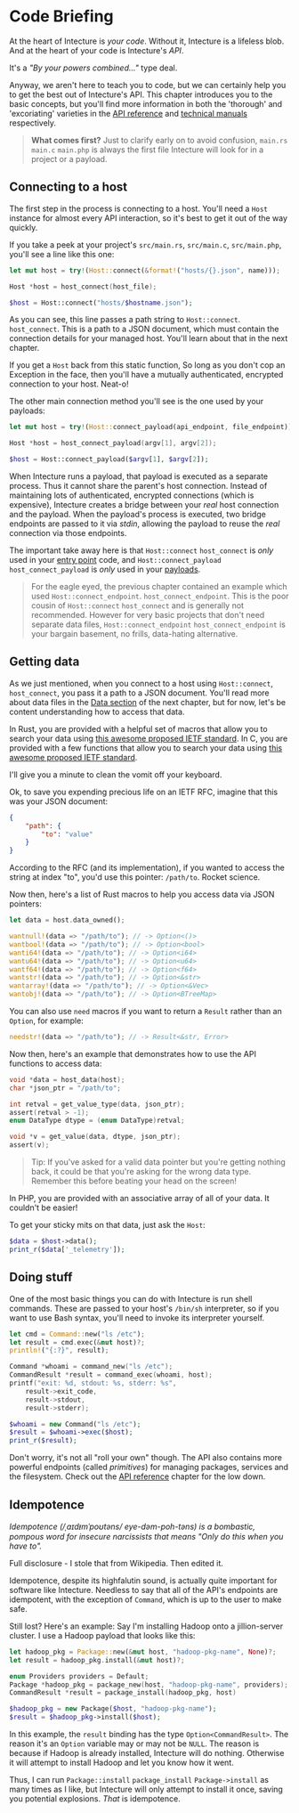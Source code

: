 # Code Briefing

At the heart of Intecture is _your code_. Without it, Intecture is a lifeless blob. And at the heart of your code is Intecture's _API_.

It's a _"By your powers combined..."_ type deal.

Anyway, we aren't here to teach you to code, but we can certainly help you to get the best out of Intecture's API. This chapter introduces you to the basic concepts, but you'll find more information in both the 'thorough' and 'excoriating' varieties in the [API reference](ch05-02-reference-api.html) and [technical manuals](/docs) respectively.

> **What comes first?** Just to clarify early on to avoid confusion,
> <span class="lang-content lang-rust"><code class="hljs">main.rs</code></span>
> <span class="lang-content lang-c"><code class="hljs">main.c</code></span>
> <span class="lang-content lang-php"><code class="hljs">main.php</code></span>
> is always the first file Intecture will look for in a project or a payload.

## Connecting to a host

The first step in the process is connecting to a host. You'll need a `Host` instance for almost every API interaction, so it's best to get it out of the way quickly.

If you take a peek at your project's
<span class="lang-content lang-rust"><code class="hljs">src/main.rs</code>,</span>
<span class="lang-content lang-c"><code class="hljs">src/main.c</code>,</span>
<span class="lang-content lang-php"><code class="hljs">src/main.php</code>,</span>
you'll see a line like this one:

<div class="lang-content lang-rust">

```rust
let mut host = try!(Host::connect(&format!("hosts/{}.json", name)));
```
</div>
<div class="lang-content lang-c">

```c
Host *host = host_connect(host_file);
```
</div>
<div class="lang-content lang-php">

```php
$host = Host::connect("hosts/$hostname.json");
```
</div>

As you can see, this line passes a path string to
<span class="lang-content lang-rust lang-php"><code class="hljs">Host::connect</code>.</span>
<span class="lang-content lang-c"><code class="hljs">host_connect</code>.</span>
This is a path to a JSON document, which must contain the connection details for your managed host. You'll learn about that in the next chapter.

<span class="lang-content lang-rust lang-c">If you get a <code class="hljs">Host</code> back from this static function,</span>
<span class="lang-content lang-php">So long as you don't cop an Exception in the face,</span>
then you'll have a mutually authenticated, encrypted connection to your host. Neat-o!

The other main connection method you'll see is the one used by your payloads:

<div class="lang-content lang-rust">

```rust
let mut host = try!(Host::connect_payload(api_endpoint, file_endpoint));
```
</div>
<div class="lang-content lang-c">

```c
Host *host = host_connect_payload(argv[1], argv[2]);
```
</div>
<div class="lang-content lang-php">

```php
$host = Host::connect_payload($argv[1], $argv[2]);
```
</div>

When Intecture runs a payload, that payload is executed as a separate process. Thus it cannot share the parent's host connection. Instead of maintaining lots of authenticated, encrypted connections (which is expensive), Intecture creates a bridge between your _real_ host connection and the payload. When the payload's process is executed, two bridge endpoints are passed to it via _stdin_, allowing the payload to reuse the _real_ connection via those endpoints.

The important take away here is that
<span class="lang-content lang-rust lang-php"><code class="hljs">Host::connect</code></span>
<span class="lang-content lang-c"><code class="hljs">host_connect</code></span>
is _only_ used in your [entry point](ch03-01-anatomy-entry-point.html) code, and
<span class="lang-content lang-rust lang-php"><code class="hljs">Host::connect_payload</code></span>
<span class="lang-content lang-c"><code class="hljs">host_connect_payload</code></span>
is _only_ used in your [payloads](ch03-03-anatomy-payloads.html).

> For the eagle eyed, the previous chapter contained an example which used
> <span class="lang-content lang-rust lang-php"><code class="hljs">Host::connect_endpoint</code>.</span>
> <span class="lang-content lang-c"><code class="hljs">host_connect_endpoint</code>.</span>
> This is the poor cousin of
> <span class="lang-content lang-rust lang-php"><code class="hljs">Host::connect</code></span>
> <span class="lang-content lang-c"><code class="hljs">host_connect</code></span>
> and is generally not recommended. However for very basic projects that don't need separate data files,
> <span class="lang-content lang-rust lang-php"><code class="hljs">Host::connect_endpoint</code></span>
> <span class="lang-content lang-c"><code class="hljs">host_connect_endpoint</code></span>
> is your bargain basement, no frills, data-hating alternative.

## Getting data

As we just mentioned, when you connect to a host using
<span class="lang-content lang-rust lang-php"><code class="hljs">Host::connect</code>,</span>
<span class="lang-content lang-c"><code class="hljs">host_connect</code>,</span>
you pass it a path to a JSON document. You'll read more about data files in the [Data section](ch03-02-anatomy-data.html) of the next chapter, but for now, let's be content understanding how to access that data.

<span class="lang-content lang-rust">In Rust, you are provided with a helpful set of macros that allow you to search your data using [this awesome proposed IETF standard](https://tools.ietf.org/html/rfc6901).</span>
<span class="lang-content lang-c">In C, you are provided with a few functions that allow you to search your data using [this awesome proposed IETF standard](https://tools.ietf.org/html/rfc6901).</span>
<div class="lang-content lang-rust lang-c">
I'll give you a minute to clean the vomit off your keyboard.

Ok, to save you expending precious life on an IETF RFC, imagine that this was your JSON document:

```json
{
    "path": {
        "to": "value"
    }
}
```

According to the RFC (and its implementation), if you wanted to access the string at index "to", you'd use this pointer: `/path/to`. Rocket science.
</div>

<div class="lang-content lang-rust">
Now then, here's a list of Rust macros to help you access data via JSON pointers:

```rust
let data = host.data_owned();

wantnull!(data => "/path/to"); // -> Option<()>
wantbool!(data => "/path/to"); // -> Option<bool>
wanti64!(data => "/path/to"); // -> Option<i64>
wantu64!(data => "/path/to"); // -> Option<u64>
wantf64!(data => "/path/to"); // -> Option<f64>
wantstr!(data => "/path/to"); // -> Option<&str>
wantarray!(data => "/path/to"); // -> Option<&Vec>
wantobj!(data => "/path/to"); // -> Option<BTreeMap>
```

You can also use `need` macros if you want to return a `Result` rather than an `Option`, for example:

```rust
needstr!(data => "/path/to"); // -> Result<&str, Error>
```
</div>

<div class="lang-content lang-c">
Now then, here's an example that demonstrates how to use the API functions to access data:

```c
void *data = host_data(host);
char *json_ptr = "/path/to";

int retval = get_value_type(data, json_ptr);
assert(retval > -1);
enum DataType dtype = (enum DataType)retval;

void *v = get_value(data, dtype, json_ptr);
assert(v);
```
</div>

<div class="lang-content lang-rust lang-c">

> Tip: If you've asked for a valid data pointer but you're getting nothing back, it could be that you're asking for the wrong data type. Remember this before beating your head on the screen!
</div>

<div class="lang-content lang-php">
In PHP, you are provided with an associative array of all of your data. It couldn't be easier!

To get your sticky mits on that data, just ask the `Host`:

```php
$data = $host->data();
print_r($data['_telemetry']);
```
</div>

## Doing stuff

One of the most basic things you can do with Intecture is run shell commands. These are passed to your host's `/bin/sh` interpreter, so if you want to use Bash syntax, you'll need to invoke its interpreter yourself.

<div class="lang-content lang-rust">

```rust
let cmd = Command::new("ls /etc");
let result = cmd.exec(&mut host)?;
println!("{:?}", result);
```
</div>
<div class="lang-content lang-c">

```c
Command *whoami = command_new("ls /etc");
CommandResult *result = command_exec(whoami, host);
printf("exit: %d, stdout: %s, stderr: %s",
    result->exit_code,
    result->stdout,
    result->stderr);
```
</div>
<div class="lang-content lang-php">

```php
$whoami = new Command("ls /etc");
$result = $whoami->exec($host);
print_r($result);
```
</div>

Don't worry, it's not all "roll your own" though. The API also contains more powerful endpoints (called _primitives_) for managing packages, services and the filesystem. Check out the [API reference](ch05-02-reference-api.html) chapter for the low down.

## Idempotence

_Idempotence (/ˌaɪdᵻmˈpoʊtəns/ eye-dəm-poh-təns) is a bombastic, pompous word for insecure narcissists that means "Only do this when you have to"._

Full disclosure - I stole that from Wikipedia. Then edited it.

Idempotence, despite its highfalutin sound, is actually quite important for software like Intecture. Needless to say that all of the API's endpoints are idempotent, with the exception of `Command`, which is up to the user to make safe.

Still lost? Here's an example: Say I'm installing Hadoop onto a jillion-server cluster. I use a Hadoop payload that looks like this:

<div class="lang-content lang-rust">

```rust
let hadoop_pkg = Package::new(&mut host, "hadoop-pkg-name", None)?;
let result = hadoop_pkg.install(&mut host)?;
```
</div>
<div class="lang-content lang-c">

```c
enum Providers providers = Default;
Package *hadoop_pkg = package_new(host, "hadoop-pkg-name", providers);
CommandResult *result = package_install(hadoop_pkg, host)
```
</div>
<div class="lang-content lang-php">

```php
$hadoop_pkg = new Package($host, "hadoop-pkg-name");
$result = $hadoop_pkg->install($host);
```
</div>

In this example, the `result`
<span class="lang-content lang-rust">binding has the type <code class="hljs">Option&lt;CommandResult&gt;</code>. The reason it's an <code class="hljs">Option</code></span>
<span class="lang-content lang-c lang-php">variable may or may not be <code class="hljs">NULL</code>. The reason</span>
is because if Hadoop is already installed, Intecture will do nothing. Otherwise it will attempt to install Hadoop and let you know how it went.

Thus, I can run
<span class="lang-content lang-rust"><code class="hljs">Package::install</code></span>
<span class="lang-content lang-c"><code class="hljs">package_install</code></span>
<span class="lang-content lang-php"><code class="hljs">Package->install</code></span>
as many times as I like, but Intecture will only attempt to install it once, saving you potential explosions. _That_ is idempotence.
